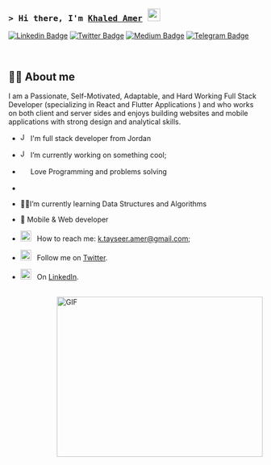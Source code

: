 ### <samp>&gt; Hi there, I'm <a href="https://gkassym.netlify.app" target="_blank">Khaled Amer</a> <img src="https://media.giphy.com/media/hvRJCLFzcasrR4ia7z/giphy.gif" width="25"> </samp>

[![Linkedin Badge](https://img.shields.io/badge/-LinkedIn-0e76a8?style=flat-square&logo=Linkedin&logoColor=white)](https://www.linkedin.com/in/khaledamerrr/)
[![Twitter Badge](https://img.shields.io/badge/-Twitter-00acee?style=flat-square&logo=Twitter&logoColor=white)](https://twitter.com/KhaledAmeerr)
[![Medium Badge](https://ssl.gstatic.com/ui/v1/icons/mail/rfr/logo_gmail_lockup_default_1x_r2.png?&style=for-square&logo=medium&logoColor=white)](k.tayseer.amer@gmail.com)
[![Telegram Badge](https://img.shields.io/badge/-Telegram-0088cc?style=flat-square&logo=Telegram&logoColor=white)](https://t.me/+Xr4L6flJ3bY4ZDA0)

<br>

## 👩‍💻 About me
I am a Passionate, Self-Motivated, Adaptable, and Hard Working Full Stack Developer (specializing in React and Flutter Applications ) and  who works on both client and server sides and enjoys building websites and mobile applications with strong design and analytical skills.
<br/>
* <img width="16" src="https://upload.wikimedia.org/wikipedia/commons/thumb/2/2e/Nuvola_Jordan_flag.svg/1024px-Nuvola_Jordan_flag.svg.png" alt="Jordan" /> I'm full stack developer from Jordan
*  <img width="16" src="https://upload.wikimedia.org/wikipedia/commons/thumb/2/2e/Nuvola_Jordan_flag.svg/1024px-Nuvola_Jordan_flag.svg.png" alt="Jordan" />   I’m currently working on something cool;
* <img width="16" src="https://about.gitlab.com/images/blogimages/GitLab-Dev.png" alt="" /> Love Programming and problems solving
* <img width="16" src="https://cdn3.iconfinder.com/data/icons/logos-and-brands-adobe/512/267_Python-512.png" alt="" /> 
* 👩‍🏫I’m currently learning Data Structures and Algorithms

* 📱 Mobile & Web developer

* <img src="https://github.com/Gapur/Gapur/blob/main/assets/letterbox.gif?raw=true" width="21" />&nbsp;&nbsp; How to reach me: k.tayseer.amer@gmail.com;

* <img src="https://static.vecteezy.com/system/resources/previews/002/534/045/original/social-media-twitter-logo-blue-isolated-free-vector.jpg" width="21" />&nbsp;&nbsp; Follow me on [Twitter](https://twitter.com/KhaledAmeerr).

* <img src="https://github.com/Gapur/Gapur/blob/main/assets/doc.gif?raw=true" width="21" />&nbsp;&nbsp; On [LinkedIn](https://www.linkedin.com/in/khaledamerrr/).
<br>


<img align="right" alt="GIF" src="https://github.com/Gapur/Gapur/blob/main/assets/coding.gif?raw=true" width="408" height="318" />
  
</br>






